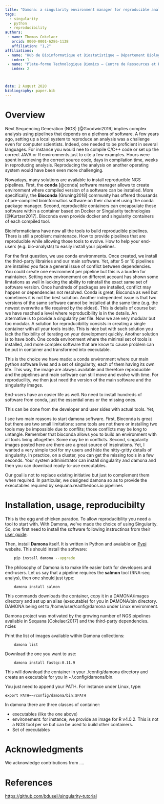 ```yaml
---
title: "Damona: a singularity environment manager for reproducible analysis"
tags:
  - singularity
  - python
  - reproducibility
authors:
 - name: Thomas Cokelaer
   orcid: 0000-0001-6286-1138
   affiliation: "1,2"
affiliations:
 - name: "Hub de Bioinformatique et Biostatistique – Département Biologie Computationnelle, Institut Pasteur, USR 3756 CNRS, Paris, France"
   index: 1
 - name: "Plate-forme Technologique Biomics – Centre de Ressources et Recherches Technologiques (C2RT), Institut Pasteur, Paris, France"
   index: 2



date: 2 August 2020
bibliography: paper.bib
---
```


# Overview

Next Sequencing Generation (NGS) [@Goodwin2016] implies complex analysis using pipelines that
depends on a plethora of software. A few years ago, setting up a local system to
reproduce an analysis was a challenge even for computer scientists. Indeed, one
needed to be proficient in several languages. For instance you would nee to
compile C/C++ code or set up the correct JAVA or R environments just to cite a few examples.
Hours were spent in retrieving the correct source code, days in compilation time, weeks in
reproducing analysis. Reproducing the analysis on another operating system would
have been even more challenging.

Nowadays, many solutions are 
available to install reproducible NGS pipelines.
First, the **conda** [@conda] software manager allows to create environment where compiled version of a 
software can be installed. More specifically, the **Bioconda** [Gruning2018] community has
 offered thousands of pre-compiled bioinformatics software on their channel using the conda 
package manager. Second, reproducible containers can encapsulate
those software within a container based on Docker or Singularity technologies [@Kurtzer2017]. 
Bioconda even provide docker and singularity containers of each compiled tool.

Bioinformaticians have now all the tools to build reproducible pipelines. There
is still a problem: maintenace. How to provide pipelines that are reproducible
while allowing those tools to evolve. How to help your end-users (e.g.
bio-analysts) to easily install your pipelines. 

For the first question, we use
conda environments. Once created, we install the
third-party librairies and our main software. Yet, after 5 or 10 pipelines are
installed you face a general issue of conflict between dependencies. You could
create one environment per pipeline but this is a burden for maintainer. Setting
new environement on different account has shown some limtations as well in
lacking the ability to reinstall the exact same set of software version. 
Once hundreds of packages are installed, conflict may happen or dependencies not
resolved. Conda is great, Bioconda as well but sometimes it is not the best
solution. Another independent issue is that two versions of the same software 
cannot be installed at the same time (e.g. the newest overwrite a file 
required by the oldest). This is details of course but we have reached 
a level where reproducibility is in the details. An alternative is to provide a
singularity per file. Now we are very modular but too modular. A solution for reproducibility
consists in creating a single container with all your tools inside. This is nice
but with such solution you lack the flexibility of iterating on your development
quickly. Another solution is to have both. One conda environment where the minimal set of
tools is installed, and more complex software that are know to cause problem can
be put in container and transformed into executable. 


This is the choice we have made: a conda environment where our main python
software lives and a set of singularity, each of them having its own life. This
way, the image are alawys available and therefore reproducible and the pipelines
and main software can still move and evolve with time. For reproducility, we
then just need the version of the main software and the singularity images. 

End-users have an easier life as well. No need to install hundreds of software
from conda, just the essential ones or the missing ones.

This can be done from the developer and user sides with actual tools. Yet, 

I see two main reasons to start damona software. First, Bioconda is great but there are two small limitations: some tools are not there or installing two tools may be impossible due to conflits; those conflicts may be long to untangle. Remember that bioconda allows you to build an environment with all tools living altogether. Some may be in conflicts. Second, singularity images posted here are there are a great source of inspirations. Yet, I wanted a very simple tool for my users and hide the nitty-gritty details of singularity. In practice, on a cluster, you can get the missing tools in a few seconds. Your system administrator can install singularity and damona and then you can download ready-to-use executables.

Our goal is not to replace existing initiative but just to complement them when required. In particular, we designed damona so as to provide the executables required by sequana.readthedocs.io pipelines


# Installation, usage, reproducibilty

This is the egg and chicken paradox. To allow reproducibility you need a tool to
start with. With Damona, we've made the choice of using Singularity. So, one
first need to install the software following instructinos from their
[user guide](https://sylabs.io/guides/3.0/user-guide/installation.html).

Then, install **Damona** itself. It is written in Python and avaiable on
[Pypi](https://) website. This should install the software:

```bash
    pip install damona --upgrade
```

The philosophy of Damona is to make life easier both for developers and
end-users. Let us say that a pipeline requires the **salmon** tool (RNA-seq
analys), then one should just type:

```
    damona install salmon
```

This commands downloads the container, copy it in a DAMONA/images directory and set
up an alias (executable) for you in DAMONA/bin directory. DAMONA being set to
/home/user/config/damona under Linux environment.

Damona project was motivated by the growing number of NGS pipelines available in
Sequana [Cokelaer2017] and the third-party dependencies.
ncies

Print the list of images available within Damona collections:
```
    damona list
```
Download the one you want to use:
```
    damona install fastqc:0.11.9
```
This will download the container in your ./config/damona directory and create an executable for you in ~/.config/damona/bin.

You just need to append your PATH. For instance under Linux, type:

    export PATH=~/config/damona/bin:$PATH
 

In damona there are three classes of container:

* executables (like the one above)
* environement: for instance, we provide an image for R v4.0.2. This is not a NGS tool per se but can be used to build other containers.
* Set of executables 


# Acknowledgments

We acknowledge contributions from ....


# References


https://github.com/bdusell/singularity-tutorial
